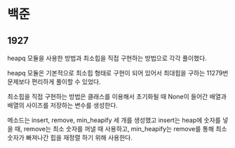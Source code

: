 # 백준

## 1927

heapq 모듈을 사용한 방법과 최소힙을 직접 구현하는 방법으로 각각 풀이했다.

heapq 모듈은 기본적으로 최소힙 형태로 구현이 되어 있어서 최대힙을 구하는 11279번 문제보다 편리하게 풀이할 수 있었다.



최소힙을 직접 구현하는 방법은 클래스를 이용해서 초기화될 때 None이 들어간 배열과 배열의 사이즈를 저장하는 변수를 생성한다.

메소드는 insert, remove, min_heapify 세 개를 생성했고 insert는 heap에 숫자를 넣을 때, remove는 최소 숫자를 꺼낼 때 사용하고, min_heapify는 remove를 통해 최소 숫자가 빠져나간 힙을 재정렬 하기 위해 사용한다.



